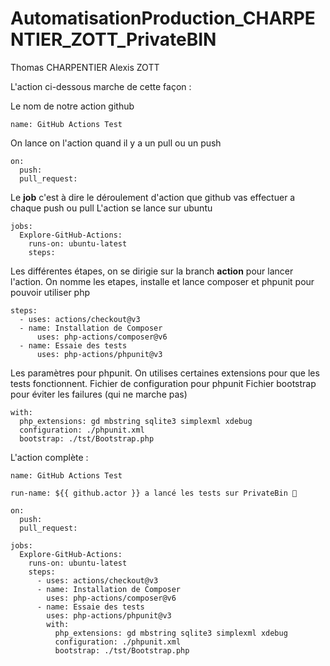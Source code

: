 # AutomatisationProduction_CHARPENTIER_ZOTT_PrivateBIN

Thomas CHARPENTIER
Alexis ZOTT

L'action ci-dessous marche de cette façon :

Le nom de notre action github
```
name: GitHub Actions Test
```

On lance on l'action quand il y a un pull ou un push
```
on: 
  push:
  pull_request:
```

Le **job** c'est à dire le déroulement d'action que github vas effectuer a chaque push ou pull
L'action se lance sur ubuntu
```
jobs:
  Explore-GitHub-Actions:
    runs-on: ubuntu-latest
    steps:
```

Les différentes étapes, on se dirigie sur la branch **action** pour lancer l'action.
On nomme les etapes, installe et lance composer et phpunit pour pouvoir utiliser php
```
steps:
  - uses: actions/checkout@v3
  - name: Installation de Composer
      uses: php-actions/composer@v6
  - name: Essaie des tests
      uses: php-actions/phpunit@v3
```

Les paramètres pour phpunit.
On utilises certaines extensions pour que les tests fonctionnent.
Fichier de configuration pour phpunit
Fichier bootstrap pour éviter les failures (qui ne marche pas)
```
with:
  php_extensions: gd mbstring sqlite3 simplexml xdebug
  configuration: ./phpunit.xml
  bootstrap: ./tst/Bootstrap.php
```

L'action complète : 
```
name: GitHub Actions Test

run-name: ${{ github.actor }} a lancé les tests sur PrivateBin 🚀

on: 
  push:
  pull_request:

jobs:
  Explore-GitHub-Actions:
    runs-on: ubuntu-latest
    steps:
      - uses: actions/checkout@v3
      - name: Installation de Composer
        uses: php-actions/composer@v6
      - name: Essaie des tests
        uses: php-actions/phpunit@v3
        with:
          php_extensions: gd mbstring sqlite3 simplexml xdebug
          configuration: ./phpunit.xml
          bootstrap: ./tst/Bootstrap.php
```
